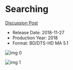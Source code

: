 # Searching

[Discussion Post](https://www.avsforum.com/threads/bass-eq-for-filtered-movies.2995212/post-57170616)

* Release Date: 2018-11-27
* Production Year: 2018
* Format: BD/DTS-HD MA 5.1

![img 0](https://i.imgur.com/WQ1lmHb.jpg)

![img 1](https://i.imgur.com/yB45u0c.png)

